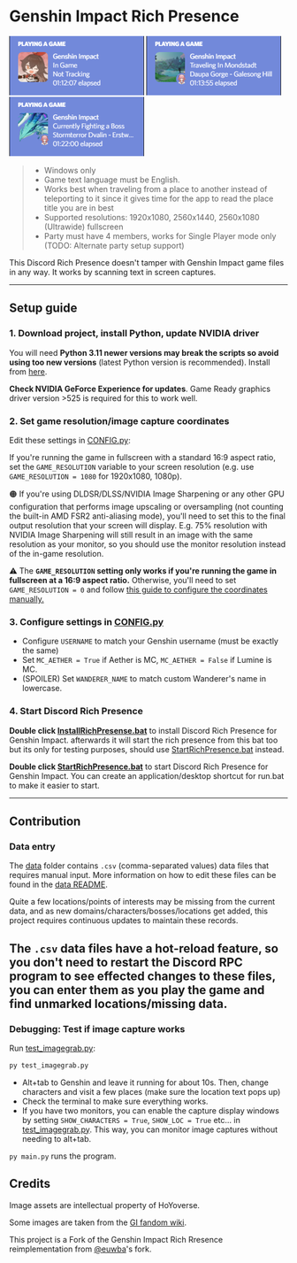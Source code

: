 # Genshin Impact Rich Presence

![Screenshot](images/discRPC%20sample%201.png) ![Screenshot](images/discRPC%20sample%202.png) ![Screenshot](images/discRPC%20sample%203.png)

> - Windows only
> - Game text language must be English.
> - Works best when traveling from a place to another instead of teleporting to it since it gives time for the app to read the place title you are in best
> - Supported resolutions: 1920x1080, 2560x1440, 2560x1080 (Ultrawide) fullscreen
> - Party must have 4 members, works for Single Player mode only (TODO: Alternate party setup support)

This Discord Rich Presence doesn't tamper with Genshin Impact game files in any way. It works by scanning text in screen captures.

-----

## Setup guide

### 1. Download project, install Python, update NVIDIA driver

You will need **Python 3.11 newer versions may break the scripts so avoid using too new versions** (latest Python version is recommended). Install from [here](https://www.python.org/downloads/).


**Check NVIDIA GeForce Experience for updates**. Game Ready graphics driver version >525 is required for this to work well.

### 2. Set game resolution/image capture coordinates

Edit these settings in [CONFIG.py](CONFIG.py):

If you're running the game in fullscreen with a standard 16:9 aspect ratio, set the `GAME_RESOLUTION` variable to your screen resolution (e.g. use `GAME_RESOLUTION = 1080` for 1920x1080, 1080p).

🟠 If you're using DLDSR/DLSS/NVIDIA Image Sharpening or any other GPU configuration that performs image upscaling or oversampling (not counting the built-in AMD FSR2 anti-aliasing mode), you'll need to set this to the final output resolution that your screen will display. E.g. 75% resolution with NVIDIA Image Sharpening will still result in an image with the same resolution as your monitor, so you should use the monitor resolution instead of the in-game resolution.

⚠️ The **`GAME_RESOLUTION` setting only works if you're running the game in fullscreen at a 16:9 aspect ratio.** Otherwise, you'll need to set `GAME_RESOLUTION = 0` and follow [this guide to configure the coordinates manually.](configure%20coordinates.md)

### 3. Configure settings in [CONFIG.py](CONFIG.py)

- Configure `USERNAME` to match your Genshin username (must be exactly the same)
- Set `MC_AETHER = True` if Aether is MC, `MC_AETHER = False` if Lumine is MC.
- (SPOILER) Set `WANDERER_NAME` to match custom Wanderer's name in lowercase.

### 4. Start Discord Rich Presence
**Double click [InstallRichPresense.bat](InstallRichPresense.bat)** to install Discord Rich Presence for Genshin Impact. afterwards it will start the rich presence from this bat too but its only for testing purposes, should use [StartRichPresence.bat](StartRichPresence.bat) instead.

**Double click [StartRichPresence.bat](StartRichPresence.bat)** to start Discord Rich Presence for Genshin Impact. You can create an application/desktop shortcut for run.bat to make it easier to start.

-----

## Contribution

### Data entry

The [data](data/) folder contains `.csv` (comma-separated values) data files that requires manual input. More information on how to edit these files can be found in the [data README](data/README.md).

Quite a few locations/points of interests may be missing from the current data, and as new domains/characters/bosses/locations get added, this project requires continuous updates to maintain these records.

The `.csv` data files have a hot-reload feature, so you don't need to restart the Discord RPC program to see effected changes to these files, you can enter them as you play the game and find unmarked locations/missing data.
-----
### Debugging: Test if image capture works

Run [test_imagegrab.py](test_imagegrab.py):

```bat
py test_imagegrab.py
```

- Alt+tab to Genshin and leave it running for about 10s. Then, change characters and visit a few places (make sure the location text pops up)
- Check the terminal to make sure everything works.
- If you have two monitors, you can enable the capture display windows by setting `SHOW_CHARACTERS = True`, `SHOW_LOC = True` etc... in [test_imagegrab.py](test_imagegrab.py). This way, you can monitor image captures without needing to alt+tab.

`py main.py` runs the program.

## Credits

Image assets are intellectual property of HoYoverse.

Some images are taken from the [GI fandom wiki](https://genshin-impact.fandom.com/).

This project is a Fork of the Genshin Impact Rich Rresence reimplementation from [@euwba](https//github.com/euwbah)'s fork.
